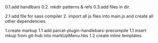 0.1.add handlbars
0.2. mkdir patterns  & refs
0.3.add files  in dir.

2.1 add  file for sass compiler 
2. import all js files into main.js and create all other dependencies.


1.create markup
1.1 add parcel-plugin-handlebars-precompile
1.1 insert mkup from git-hub into markUpMenu.hbs
1.2 create inline templates 


